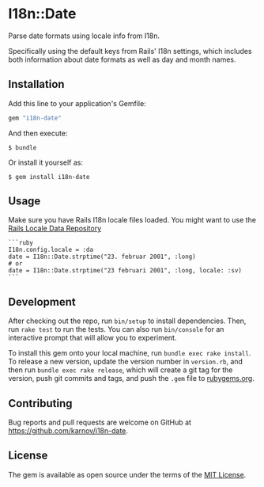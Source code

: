 # I18n::Date

Parse date formats using locale info from I18n.

Specifically using the default keys from Rails' I18n settings, which includes both information about date formats as well as day and month names.

## Installation

Add this line to your application's Gemfile:

```ruby
gem "i18n-date"
```

And then execute:

    $ bundle

Or install it yourself as:

    $ gem install i18n-date

## Usage

Make sure you have Rails I18n locale files loaded. You might want to use the [Rails Locale Data Repository](https://github.com/svenfuchs/rails-i18n)

    ```ruby
    I18n.config.locale = :da
    date = I18n::Date.strptime("23. februar 2001", :long)
    # or
    date = I18n::Date.strptime("23 februari 2001", :long, locale: :sv)
    ```

## Development

After checking out the repo, run `bin/setup` to install dependencies. Then, run `rake test` to run the tests. You can also run `bin/console` for an interactive prompt that will allow you to experiment.

To install this gem onto your local machine, run `bundle exec rake install`. To release a new version, update the version number in `version.rb`, and then run `bundle exec rake release`, which will create a git tag for the version, push git commits and tags, and push the `.gem` file to [rubygems.org](https://rubygems.org).

## Contributing

Bug reports and pull requests are welcome on GitHub at https://github.com/karnov/i18n-date.

## License

The gem is available as open source under the terms of the [MIT License](http://opensource.org/licenses/MIT).
